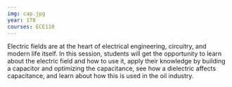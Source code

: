 ```yaml
---
img: cap.jpg
year: 1T8
courses: ECE110
---
```


Electric fields are at the heart of electrical engineering, circuitry, and modern life itself. In this session, students will get the opportunity to learn about the electric field and how to use it, apply their knowledge by building a capacitor and optimizing the capacitance, see how a dielectric affects capacitance, and learn about how this is used in the oil industry.

